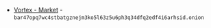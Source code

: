 *   [Vortex - Market](bar47opq7wc4stbatgznejm3ko5l63z5u6ph3q34dfq2edf4i6arhsid.onion) - `bar47opq7wc4stbatgznejm3ko5l63z5u6ph3q34dfq2edf4i6arhsid.onion`
